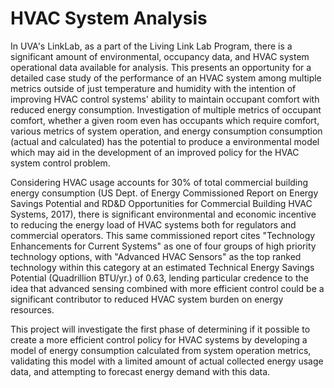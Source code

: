 # HVAC System Analysis
In UVA's LinkLab, as a part of the Living Link Lab Program, there is a significant amount of environmental, occupancy data, and HVAC system operational data available for analysis. This presents an opportunity for a detailed case study of the performance of an HVAC system among multiple metrics outside of just temperature and humidity with the intention of improving HVAC control systems' ability to maintain occupant comfort with reduced energy consumption. Investigation of multiple metrics of occupant comfort, whether a given room even has occupants which require comfort, various metrics of system operation, and energy consumption consumption (actual and calculated) has the potential to produce a environmental model which may aid in the development of an improved policy for the HVAC system control problem. 

Considering HVAC usage accounts for 30% of total commercial building energy consumption (US Dept. of Energy Commissioned Report on Energy Savings Potential and RD&D Opportunities for Commercial Building HVAC Systems, 2017), there is significant environmental and economic incentive to reducing the energy load of HVAC systems both for regulators and commercial operators. This same commissioned report cites "Technology Enhancements for Current Systems" as one of four groups of high priority technology options, with  "Advanced HVAC Sensors" as the top ranked technology within this category at an estimated Technical Energy Savings Potential (Quadrillion BTU/yr.) of 0.63, lending particular credence to the idea that advanced sensing combined with more efficient control could be a significant contributor to reduced HVAC system burden on energy resources.

This project will investigate the first phase of determining if it possible to create a more efficient control policy for HVAC systems by developing a model of energy consumption calculated from system operation metrics, validating this model with a limited amount of actual collected energy usage data, and attempting to forecast energy demand with this data.

